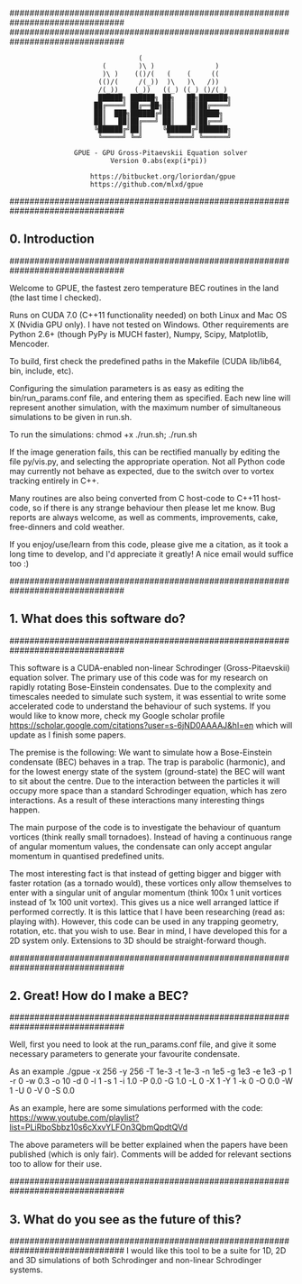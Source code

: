 ###############################################################################
###############################################################################
 
                                    (
                           (        )\ )               )
                           )\ )    (()/(   (    (     ((
                          (()/(     /(_))  )\   )\   /))
                          /(_))_   (_))   ((_) ((_) ()/(_)
                          ██████╗ ██████╗ ██╗   ██╗███████╗
                         ██╔════╝ ██╔══██╗██║   ██║██╔════╝
                         ██║  ███╗██████╔╝██║   ██║█████╗
                         ██║   ██║██╔═══╝ ██║   ██║██╔══╝
                         ╚██████╔╝██║     ╚██████╔╝███████╗
                          ╚═════╝ ╚═╝      ╚═════╝ ╚══════╝

                    GPUE - GPU Gross-Pitaevskii Equation solver
                             Version 0.abs(exp(i*pi))

                        https://bitbucket.org/loriordan/gpue
                        https://github.com/mlxd/gpue

###############################################################################
## 0. Introduction
###############################################################################

Welcome to GPUE, the fastest zero temperature BEC routines in the land (the 
last time I checked).

Runs on CUDA 7.0 (C++11 functionality needed) on both Linux and Mac OS X 
(Nvidia GPU only). I have not tested on Windows. Other requirements are Python 
2.6+ (though PyPy is MUCH faster), Numpy, Scipy, Matplotlib, Mencoder.

To build, first check the predefined paths in the Makefile (CUDA lib/lib64, 
bin, include, etc).

Configuring the simulation parameters is as easy as editing the 
bin/run_params.conf file, and entering them as specified. Each new line will 
represent another simulation, with the maximum number of simultaneous
simulations to be given in run.sh.

To run the simulations:
chmod +x ./run.sh; ./run.sh

If the image generation fails, this can be rectified manually by editing the 
file py/vis.py, and selecting the appropriate operation. Not all Python code 
may currently not behave as expected, due to the switch over to vortex tracking
entirely in C++.

Many routines are also being converted from C host-code to C++11 host-code, 
so if there is any strange behaviour then please let me know. Bug reports are 
always welcome, as well as comments, improvements, cake, free-dinners and cold 
weather.

If you enjoy/use/learn from this code, please give me a citation, as it took a 
long time to develop, and I'd appreciate it greatly! A nice email would suffice 
too :)

###############################################################################
## 1. What does this software do?
###############################################################################

This software is a CUDA-enabled non-linear Schrodinger (Gross-Pitaevskii) 
equation solver. The primary use of this code was for my research on 
rapidly rotating Bose-Einstein condensates. Due to the complexity and 
timescales needed to simulate such system, it was essential to write some 
accelerated code to understand the behaviour of such systems. If you would like 
to know more, check my Google scholar profile 
<https://scholar.google.com/citations?user=s-6jND0AAAAJ&hl=en>
which will update as I finish some papers.

The premise is the following:
We want to simulate how a Bose-Einstein condensate (BEC) behaves in a trap. 
The trap is parabolic (harmonic), and for the lowest energy state of the 
system (ground-state) the BEC will want to sit about the centre. Due to the
interaction between the particles it will occupy more space than a standard 
Schrodinger equation, which has zero interactions. As a result of these 
interactions many interesting things happen.

The main purpose of the code is to investigate the behaviour of quantum 
vortices (think really small tornadoes). Instead of having a continuous 
range of angular momentum values, the condensate can only accept angular 
momentum in quantised predefined units. 

The most interesting fact is that instead of getting bigger and bigger with 
faster rotation (as a tornado would), these vortices only allow themselves 
to enter with a singular unit of angular momentum (think 100x 1 unit vortices 
instead of 1x 100 unit vortex). This gives us a nice well arranged lattice if 
performed correctly. It is this lattice that I have been researching (read as: 
playing with). However, this code can be used in any trapping geometry, 
rotation, etc. that you wish to use. Bear in mind, I have developed this for 
a 2D system only. Extensions to 3D should be straight-forward though.

###############################################################################
## 2. Great! How do I make a BEC?
###############################################################################

Well, first you need to look at the run_params.conf file, and give it some 
necessary parameters to generate your favourite condensate.

As an example
./gpue -x 256 -y 256 -T 1e-3 -t 1e-3 -n 1e5 -g 1e3 -e 1e3 -p 1 -r 0 -w 0.3 -o 10 -d 0 -l 1 -s 1 -i 1.0 -P 0.0 -G 1.0 -L 0 -X 1 -Y 1 -k 0 -O 0.0 -W 1 -U 0 -V 0 -S 0.0

As an example, here are some simulations performed with the code:
https://www.youtube.com/playlist?list=PLiRboSbbz10s6cXxvYLFOn3QbmQpdtQVd

The above parameters will be better explained when the papers have been 
published (which is only fair). Comments will be added for relevant sections 
too to allow for their use. 

###############################################################################
## 3. What do you see as the future of this?
###############################################################################
I would like this tool to be a suite for 1D, 2D and 3D simulations of both 
Schrodinger and non-linear Schrodinger systems. 
